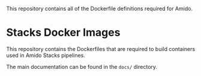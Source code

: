 This repository contains all of the Dockerfile definitions required for Amido.
# Stacks Docker Images

This repository contains the Dockerfiles that are required to build containers used in Amido Stacks pipelines.

The main documentation can be found in the `docs/` directory.
